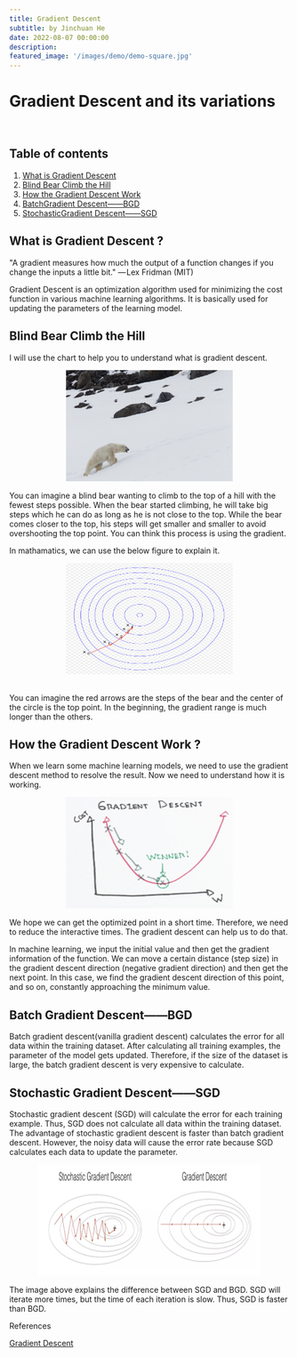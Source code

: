 ```yaml
---
title: Gradient Descent 
subtitle: by Jinchuan He 
date: 2022-08-07 00:00:00
description: 
featured_image: '/images/demo/demo-square.jpg'
---
```



# Gradient Descent and its variations

<br>
<h2 id="table-of-contents">Table of contents</h2>
<ol>
  <li><a href="#what_is_gradient_descent">What is Gradient Descent</a><br />
  <li><a href="#Blind_Bear_Climb_the_Hill">Blind Bear Climb the Hill</a><br/>
  <li><a href="#How_the_Gradient_Descent_Work">How the Gradient Descent Work</a><br/>
  <li><a href="#BGD">BatchGradient Descent——BGD</a><br/>
  <li><a href="#SGD">StochasticGradient Descent——SGD</a><br/>
</li>   
</ol>

<h2 id="what is Gradient Descent">What is Gradient Descent ? <a name="what_is_gradient_descent"></a></h2>

"A gradient measures how much the output of a function changes if you change the inputs a little bit." — Lex Fridman (MIT)

Gradient Descent is an optimization algorithm used for minimizing the cost function in various machine learning algorithms. It is basically used for updating the parameters of the learning model.

<h2 id="Blind Bear Climb the Hill">Blind Bear Climb the Hill<a name="Blind_Bear_Climb_the_Hill"></a></h2>

I will use the chart to help you to understand what is gradient descent.
<br>
    <p style="text-align: center;">
    <img src="/images/Posts/Gradient_Descent/bear.png" width="300" height="200"><p>
You can imagine a blind bear wanting to climb to the top of a hill with the fewest steps possible. When the bear started climbing, he will take big steps which he can do as long as he is not close to the top. While the bear comes closer to the top, his steps will get smaller and smaller to avoid overshooting the top point. You can think this process is using the gradient.
        
In mathamatics, we can use the below figure to explain it.
<br>
    <p style="text-align: center;">
    <img src="/images/Posts/Gradient_Descent/gradient descent row.jpg" width="300" height="200"><p>   
You can imagine the red arrows are the steps of the bear and the center of the circle is the top point. In the beginning, the gradient range is much longer than the others.

<h2 id="How the Gradient Descent Work">How the Gradient Descent Work ?<a name="How_the_Gradient_Descent_Work"></a></h2>
When we learn some machine learning models, we need to use the gradient descent method to resolve the result. Now we need to understand how it is working.
<br>
    <p style="text-align: center;">
    <img src="/images/Posts/Gradient_Descent/gradient descent.jpg" width="300" height="200"><p>
        
We hope we can get the optimized point in a short time. Therefore, we need to reduce the interactive times. The gradient descent can help us to do that.

In machine learning, we input the initial value and then get the gradient information of the function. We can move a certain distance (step size) in the gradient descent direction (negative gradient direction) and then get the next point. In this case, we find the gradient descent direction of this point, and so on, constantly approaching the minimum value.
<h2 id="Batch Gradient Descent——BGD">Batch Gradient Descent——BGD<a name="BGD"></a></h2>

Batch gradient descent(vanilla gradient descent) calculates the error for all data within the training dataset. After calculating all training examples, the parameter of the model gets updated. Therefore, if the size of the dataset is large, the batch gradient descent is very expensive to calculate.

<h2 id="Stochastic Gradient Descent——SGD">Stochastic Gradient Descent——SGD<a name="SGD"></a></h2>

Stochastic gradient descent (SGD) will calculate the error for each training example. Thus, SGD does not calculate all data within the training dataset. The advantage of stochastic gradient descent is faster than batch gradient descent. However, the noisy data will cause the error rate because SGD calculates each data to update the parameter.
<br>
    <p style="text-align: center;">
    <img src="/images/Posts/Gradient_Descent/SGD and BGD.jpg" width="400" height="200"><p>
The image above explains the difference between SGD and BGD. SGD will iterate more times, but the time of each iteration is slow. Thus, SGD is faster than BGD.
        
References
    </h2>
<p style="text-align: left;">
<p>
<a href="https://en.wikipedia.org/wiki/Gradient_descent"
   >Gradient Descent</a>
</p>
